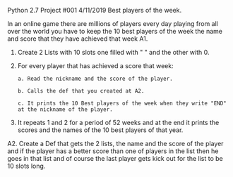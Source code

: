 Python 2.7
Project #001 4/11/2019 Best players of the week.
 
In an online game there are millions of players every day playing from all over the world
you have to keep the 10 best players of the week the name and score that they have achieved
that week
A1.
1. Create 2 Lists with 10 slots one filled with " " and the other with 0.

2. For every player that has achieved a score that week:

       a. Read the nickname and the score of the player.
       
       b. Calls the def that you created at A2.
       
       c. It prints the 10 Best players of the week when they write "END" at the nickname of the player.

3. It repeats 1 and 2 for a period of 52 weeks and at the end it prints the scores and the names of the 10 
best players of that year.

A2.
Create a Def that gets the 2 lists, the name and the score of the player and if the player has a better score 
than one of  players in the list then he goes in that list and of course the last player gets kick out for the list
to be 10 slots long.
